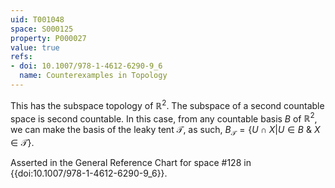 ```yaml
---
uid: T001048
space: S000125
property: P000027
value: true
refs:
- doi: 10.1007/978-1-4612-6290-9_6
  name: Counterexamples in Topology
---
```


This has the subspace topology of $\mathbb{R}^2$. The subspace of a second countable space is second countable.
In this case, from any countable basis $B$ of $\mathbb{R}^2$, we can make the basis of the leaky tent $\mathscr{T}$, as such, $B_\mathscr{T}=\{U \cap X |U \in B \: \& \: X \in \mathscr{T}\}$.

Asserted in the General Reference Chart for space #128 in
{{doi:10.1007/978-1-4612-6290-9_6}}.

